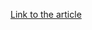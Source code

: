 [Link to the article](https://www.fireeye.com/blog/threat-research/2017/08/apt28-targets-hospitality-sector.html)
